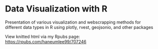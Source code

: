# Data Visualization with R
 Presentation of various visualization and webscrapping methods for different data types in R using plotly, rvest, geojsonio, and other packages
 
 View knitted html via my Rpubs page: https://rpubs.com/haneumlee99/707246
